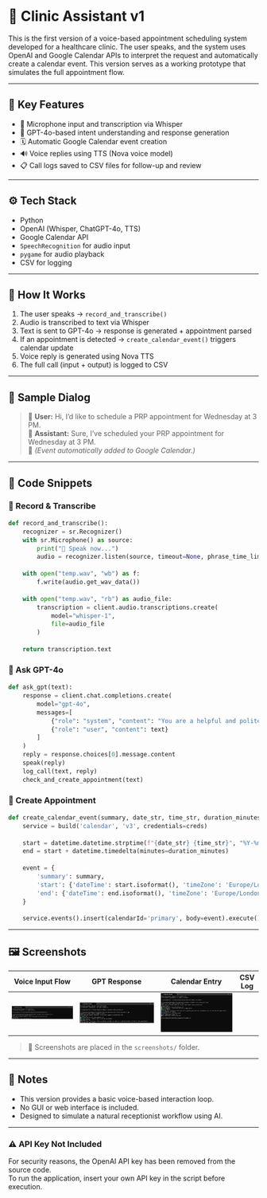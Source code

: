 
# 🤖 Clinic Assistant v1

This is the first version of a voice-based appointment scheduling system developed for a healthcare clinic. The user speaks, and the system uses OpenAI and Google Calendar APIs to interpret the request and automatically create a calendar event. This version serves as a working prototype that simulates the full appointment flow.

---

## 🚀 Key Features

- 🎤 Microphone input and transcription via Whisper
- 💬 GPT-4o-based intent understanding and response generation
- 🗓️ Automatic Google Calendar event creation
- 🔊 Voice replies using TTS (Nova voice model)
- 📋 Call logs saved to CSV files for follow-up and review

---

## ⚙️ Tech Stack

- Python
- OpenAI (Whisper, ChatGPT-4o, TTS)
- Google Calendar API
- `SpeechRecognition` for audio input
- `pygame` for audio playback
- CSV for logging

---

## 🧪 How It Works

1. The user speaks → `record_and_transcribe()`
2. Audio is transcribed to text via Whisper
3. Text is sent to GPT-4o → response is generated + appointment parsed
4. If an appointment is detected → `create_calendar_event()` triggers calendar update
5. Voice reply is generated using Nova TTS
6. The full call (input + output) is logged to CSV

---

## 💬 Sample Dialog

> 👤 **User:** Hi, I’d like to schedule a PRP appointment for Wednesday at 3 PM.  
> 🤖 **Assistant:** Sure, I’ve scheduled your PRP appointment for Wednesday at 3 PM.  
> 📅 *(Event automatically added to Google Calendar.)*

---

## 🧩 Code Snippets

### 🎤 Record & Transcribe

```python
def record_and_transcribe():
    recognizer = sr.Recognizer()
    with sr.Microphone() as source:
        print("🎤 Speak now...")
        audio = recognizer.listen(source, timeout=None, phrase_time_limit=10)

    with open("temp.wav", "wb") as f:
        f.write(audio.get_wav_data())

    with open("temp.wav", "rb") as audio_file:
        transcription = client.audio.transcriptions.create(
            model="whisper-1",
            file=audio_file
        )

    return transcription.text
```

### 💬 Ask GPT-4o

```python
def ask_gpt(text):
    response = client.chat.completions.create(
        model="gpt-4o",
        messages=[
            {"role": "system", "content": "You are a helpful and polite receptionist AI for a medical clinic."},
            {"role": "user", "content": text}
        ]
    )
    reply = response.choices[0].message.content
    speak(reply)
    log_call(text, reply)
    check_and_create_appointment(text)
```

### 📅 Create Appointment

```python
def create_calendar_event(summary, date_str, time_str, duration_minutes=30):
    service = build('calendar', 'v3', credentials=creds)

    start = datetime.datetime.strptime(f"{date_str} {time_str}", "%Y-%m-%d %H:%M")
    end = start + datetime.timedelta(minutes=duration_minutes)

    event = {
        'summary': summary,
        'start': {'dateTime': start.isoformat(), 'timeZone': 'Europe/London'},
        'end': {'dateTime': end.isoformat(), 'timeZone': 'Europe/London'}
    }

    service.events().insert(calendarId='primary', body=event).execute()
```

---

## 🖼️ Screenshots

| Voice Input Flow | GPT Response | Calendar Entry | CSV Log |
|------------------|--------------|----------------|---------|
| ![](screenshots/app_running.png) | ![](screenshots/gpt_response.png) | ![](screenshots/No_appointment_found.png) |

> 📌 Screenshots are placed in the `screenshots/` folder.

---

## 📌 Notes

- This version provides a basic voice-based interaction loop.
- No GUI or web interface is included.
- Designed to simulate a natural receptionist workflow using AI.

---

### ⚠️ API Key Not Included

For security reasons, the OpenAI API key has been removed from the source code.  
To run the application, insert your own API key in the script before execution.
